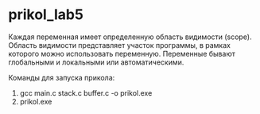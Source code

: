 # prikol_lab5

Каждая переменная имеет определенную область видимости (scope). Область видимости представляет участок программы, в рамках которого можно использовать переменную.
Переменные бывают глобальными и локальными или автоматическими.

Команды для запуска прикола:

1) gcc main.c stack.c buffer.c -o prikol.exe
2) prikol.exe
